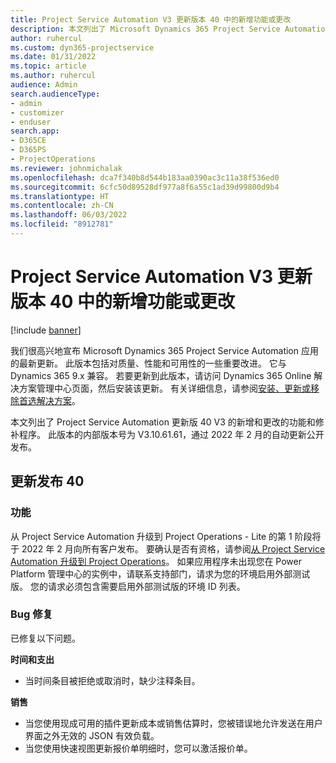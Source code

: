 ```yaml
---
title: Project Service Automation V3 更新版本 40 中的新增功能或更改
description: 本文列出了 Microsoft Dynamics 365 Project Service Automation 更新版 40 V3 中提供的功能和修补程序。
author: ruhercul
ms.custom: dyn365-projectservice
ms.date: 01/31/2022
ms.topic: article
ms.author: ruhercul
audience: Admin
search.audienceType:
- admin
- customizer
- enduser
search.app:
- D365CE
- D365PS
- ProjectOperations
ms.reviewer: johnmichalak
ms.openlocfilehash: dca7f340b8d544b183aa0390ac3c11a38f536ed0
ms.sourcegitcommit: 6cfc50d89528df977a8f6a55c1ad39d99800d9b4
ms.translationtype: HT
ms.contentlocale: zh-CN
ms.lasthandoff: 06/03/2022
ms.locfileid: "8912781"
---
```

# <a name="whats-new-or-changed-in-project-service-automation-update-release-40-v3"></a>Project Service Automation V3 更新版本 40 中的新增功能或更改

[!include [banner](../includes/psa-now-project-operations.md)]

我们很高兴地宣布 Microsoft Dynamics 365 Project Service Automation 应用的最新更新。 此版本包括对质量、性能和可用性的一些重要改进。 它与 Dynamics 365 9.x 兼容。 若要更新到此版本，请访问 Dynamics 365 Online 解决方案管理中心页面，然后安装该更新。 有关详细信息，请参阅[安装、更新或移除首选解决方案](/power-platform/admin/install-remove-preferred-solution)。

本文列出了 Project Service Automation 更新版 40 V3 的新增和更改的功能和修补程序。 此版本的内部版本号为 V3.10.61.61，通过 2022 年 2 月的自动更新公开发布。

## <a name="update-release-40"></a>更新发布 40

### <a name="features"></a>功能
从 Project Service Automation 升级到 Project Operations - Lite 的第 1 阶段将于 2022 年 2 月向所有客户发布。 要确认是否有资格，请参阅[从 Project Service Automation 升级到 Project Operations](upgrade-project-operations-non-stocked.md)。 如果应用程序未出现您在 Power Platform 管理中心的实例中，请联系支持部门，请求为您的环境启用外部测试版。 您的请求必须包含需要启用外部测试版的环境 ID 列表。

### <a name="bug-fixes"></a>Bug 修复

已修复以下问题。

**时间和支出**
- 当时间条目被拒绝或取消时，缺少注释条目。 

**销售**

- 当您使用现成可用的插件更新成本或销售估算时，您被错误地允许发送在用户界面之外无效的 JSON 有效负载。
- 当您使用快速视图更新报价单明细时，您可以激活报价单。
